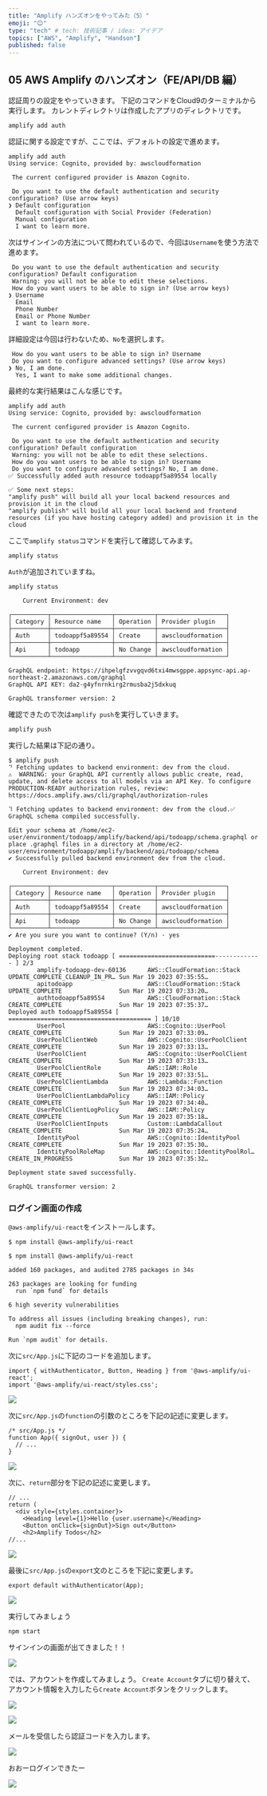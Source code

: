 ```yaml
---
title: "Amplify ハンズオンをやってみた（5）"
emoji: "😊"
type: "tech" # tech: 技術記事 / idea: アイデア
topics: ["AWS", "Amplify", "Handson"]
published: false
---
```


## 05 AWS Amplify のハンズオン（FE/API/DB 編）
認証周りの設定をやっていきます。
下記のコマンドをCloud9のターミナルから実行します。
カレントディレクトリは作成したアプリのディレクトリです。

```
amplify add auth
```

認証に関する設定ですが、ここでは、デフォルトの設定で進めます。

```
amplify add auth
Using service: Cognito, provided by: awscloudformation
 
 The current configured provider is Amazon Cognito. 
 
 Do you want to use the default authentication and security configuration? (Use arrow keys)
❯ Default configuration 
  Default configuration with Social Provider (Federation) 
  Manual configuration 
  I want to learn more. 
```

次はサインインの方法について問われているので、今回は`Username`を使う方法で進めます。

```
 Do you want to use the default authentication and security configuration? Default configuration
 Warning: you will not be able to edit these selections. 
 How do you want users to be able to sign in? (Use arrow keys)
❯ Username 
  Email 
  Phone Number 
  Email or Phone Number 
  I want to learn more.
```

詳細設定は今回は行わないため、`No`を選択します。

```
 How do you want users to be able to sign in? Username
 Do you want to configure advanced settings? (Use arrow keys)
❯ No, I am done. 
  Yes, I want to make some additional changes. 
```

最終的な実行結果はこんな感じです。

```
amplify add auth
Using service: Cognito, provided by: awscloudformation
 
 The current configured provider is Amazon Cognito. 
 
 Do you want to use the default authentication and security configuration? Default configuration
 Warning: you will not be able to edit these selections. 
 How do you want users to be able to sign in? Username
 Do you want to configure advanced settings? No, I am done.
✅ Successfully added auth resource todoappf5a89554 locally

✅ Some next steps:
"amplify push" will build all your local backend resources and provision it in the cloud
"amplify publish" will build all your local backend and frontend resources (if you have hosting category added) and provision it in the cloud
```

ここで`amplify status`コマンドを実行して確認してみます。

```
amplify status
```

`Auth`が追加されていますね。

```
amplify status

    Current Environment: dev
    
┌──────────┬─────────────────┬───────────┬───────────────────┐
│ Category │ Resource name   │ Operation │ Provider plugin   │
├──────────┼─────────────────┼───────────┼───────────────────┤
│ Auth     │ todoappf5a89554 │ Create    │ awscloudformation │
├──────────┼─────────────────┼───────────┼───────────────────┤
│ Api      │ todoapp         │ No Change │ awscloudformation │
└──────────┴─────────────────┴───────────┴───────────────────┘

GraphQL endpoint: https://ihpelgfzvvgqvd6txi4mwsgppe.appsync-api.ap-northeast-2.amazonaws.com/graphql
GraphQL API KEY: da2-g4yfnrnkirg2rmusba2j5dxkuq

GraphQL transformer version: 2
```

確認できたので次は`amplify push`を実行していきます。

```
amplify push
```

実行した結果は下記の通り。

```
$ amplify push
⠙ Fetching updates to backend environment: dev from the cloud.
⚠️  WARNING: your GraphQL API currently allows public create, read, update, and delete access to all models via an API Key. To configure PRODUCTION-READY authorization rules, review: https://docs.amplify.aws/cli/graphql/authorization-rules

⠹ Fetching updates to backend environment: dev from the cloud.✅ GraphQL schema compiled successfully.

Edit your schema at /home/ec2-user/environment/todoapp/amplify/backend/api/todoapp/schema.graphql or place .graphql files in a directory at /home/ec2-user/environment/todoapp/amplify/backend/api/todoapp/schema
✔ Successfully pulled backend environment dev from the cloud.

    Current Environment: dev
    
┌──────────┬─────────────────┬───────────┬───────────────────┐
│ Category │ Resource name   │ Operation │ Provider plugin   │
├──────────┼─────────────────┼───────────┼───────────────────┤
│ Auth     │ todoappf5a89554 │ Create    │ awscloudformation │
├──────────┼─────────────────┼───────────┼───────────────────┤
│ Api      │ todoapp         │ No Change │ awscloudformation │
└──────────┴─────────────────┴───────────┴───────────────────┘
✔ Are you sure you want to continue? (Y/n) · yes

Deployment completed.
Deploying root stack todoapp [ ===========================------------- ] 2/3
        amplify-todoapp-dev-60136      AWS::CloudFormation::Stack     UPDATE_COMPLETE_CLEANUP_IN_PR… Sun Mar 19 2023 07:35:55…     
        apitodoapp                     AWS::CloudFormation::Stack     UPDATE_COMPLETE                Sun Mar 19 2023 07:33:20…     
        authtodoappf5a89554            AWS::CloudFormation::Stack     CREATE_COMPLETE                Sun Mar 19 2023 07:35:37…     
Deployed auth todoappf5a89554 [ ======================================== ] 10/10
        UserPool                       AWS::Cognito::UserPool         CREATE_COMPLETE                Sun Mar 19 2023 07:33:09…     
        UserPoolClientWeb              AWS::Cognito::UserPoolClient   CREATE_COMPLETE                Sun Mar 19 2023 07:33:13…     
        UserPoolClient                 AWS::Cognito::UserPoolClient   CREATE_COMPLETE                Sun Mar 19 2023 07:33:13…     
        UserPoolClientRole             AWS::IAM::Role                 CREATE_COMPLETE                Sun Mar 19 2023 07:33:51…     
        UserPoolClientLambda           AWS::Lambda::Function          CREATE_COMPLETE                Sun Mar 19 2023 07:34:03…     
        UserPoolClientLambdaPolicy     AWS::IAM::Policy               CREATE_COMPLETE                Sun Mar 19 2023 07:34:40…     
        UserPoolClientLogPolicy        AWS::IAM::Policy               CREATE_COMPLETE                Sun Mar 19 2023 07:35:18…     
        UserPoolClientInputs           Custom::LambdaCallout          CREATE_COMPLETE                Sun Mar 19 2023 07:35:24…     
        IdentityPool                   AWS::Cognito::IdentityPool     CREATE_COMPLETE                Sun Mar 19 2023 07:35:30…     
        IdentityPoolRoleMap            AWS::Cognito::IdentityPoolRol… CREATE_IN_PROGRESS             Sun Mar 19 2023 07:35:32…     

Deployment state saved successfully.

GraphQL transformer version: 2
```

### ログイン画面の作成

`@aws-amplify/ui-react`をインストールします。

```
$ npm install @aws-amplify/ui-react
```

```
$ npm install @aws-amplify/ui-react

added 160 packages, and audited 2785 packages in 34s

263 packages are looking for funding
  run `npm fund` for details

6 high severity vulnerabilities

To address all issues (including breaking changes), run:
  npm audit fix --force

Run `npm audit` for details.
```

次に`src/App.js`に下記のコードを追加します。

```
import { withAuthenticator, Button, Heading } from '@aws-amplify/ui-react';
import '@aws-amplify/ui-react/styles.css';
```

![](/images/941d3638488ded/2023-03-19-16-44-14.png)

次に`src/App.js`の`function`の引数のところを下記の記述に変更します。

```
/* src/App.js */
function App({ signOut, user }) { 
  // ... 
}
```


![](/images/941d3638488ded/2023-03-19-16-46-35.png)

次に、`return`部分を下記の記述に変更します。

```
// ...
return (
  <div style={styles.container}>
    <Heading level={1}>Hello {user.username}</Heading>
    <Button onClick={signOut}>Sign out</Button>
    <h2>Amplify Todos</h2>
//...
```

![](/images/941d3638488ded/2023-03-19-16-49-39.png)

最後に`src/App.js`の`export`文のところを下記に変更します。

```
export default withAuthenticator(App);
```

![](/images/941d3638488ded/2023-03-19-16-52-50.png)

実行してみましょう

```
npm start
```

サインインの画面が出てきました！！

![](/images/941d3638488ded/2023-03-19-16-54-17.png)


では、アカウントを作成してみましょう。
`Create Account`タブに切り替えて、アカウント情報を入力したら`Create Account`ボタンをクリックします。


![](/images/941d3638488ded/2023-03-19-16-59-14.png)


![](/images/941d3638488ded/2023-03-19-17-00-34.png)

メールを受信したら認証コードを入力します。

![](/images/941d3638488ded/2023-03-19-17-00-59.png)

おおーログインできたー

![](/images/941d3638488ded/2023-03-19-17-03-00.png)
